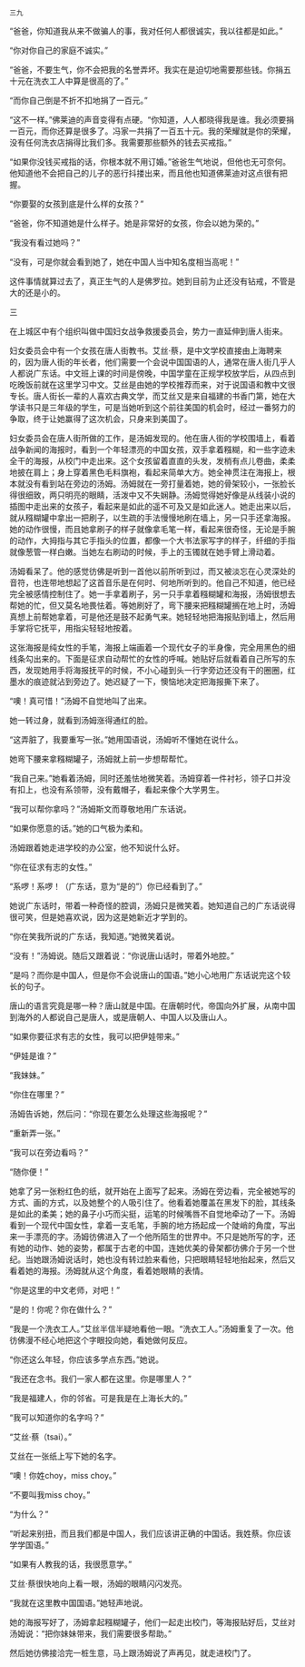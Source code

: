     三九 

   “爸爸，你知道我从来不做骗人的事，我对任何人都很诚实，我以往都是如此。”

   “你对你自己的家庭不诚实。”

   “爸爸，不要生气，你不会把我的名誉弄坏。我实在是迫切地需要那些钱。你捐五十元在洗衣工人中算是很高的了。”

   “而你自己倒是不折不扣地捐了一百元。”

   “这不一样。”佛莱迪的声音变得有点硬。“你知道，人人都晓得我是谁。我必须要捐一百元，而你还算是很多了。冯家一共捐了一百五十元。我的荣耀就是你的荣耀，没有任何洗衣店捐得比我们多。我需要那些额外的钱去买戒指。”

   “如果你没钱买戒指的话，你根本就不用订婚。”爸爸生气地说，但他也无可奈何。他知道他不会把自己的儿子的恶行抖搂出来，而且他也知道佛莱迪对这点很有把握。

   “你要娶的女孩到底是什么样的女孩？”

   “爸爸，你不知道她是什么样子。她是非常好的女孩，你会以她为荣的。”

   “我没有看过她吗？”

   “没有，可是你就会看到她了，她在中国人当中知名度相当高呢！”

   这件事情就算过去了，真正生气的人是佛罗拉。她到目前为止还没有钻戒，不管是大的还是小的。

   三

   在上城区中有个组织叫做中国妇女战争救援委员会，势力一直延伸到唐人街来。

   妇女委员会中有一个女孩在唐人街教书。艾丝·蔡，是中文学校直接由上海聘来的，因为唐人街的年长者，他们需要一个会说中国国语的人，通常在唐人街几乎人人都说广东话。中文班上课的时间是傍晚，中国学童在正规学校放学后，从四点到吃晚饭前就在这里学习中文。艾丝是由她的学校推荐而来，对于说国语和教中文很专长。唐人街长一辈的人喜欢古典文学，而艾丝又是来自福建的书香门第，她在大学读书只是三年级的学生，可是当她听到这个前往美国的机会时，经过一番努力的争取，终于让她赢得了这次机会，只身来到美国了。

   妇女委员会在唐人街所做的工作，是汤姆发现的。他在唐人街的学校围墙上，看着战争新闻的海报时，看到一个年轻漂亮的中国女孩，双手拿着糨糊，和一些字迹未全干的海报，从校门中走出来。这个女孩留着直直的头发，发梢有点儿卷曲，柔柔地披在肩上；身上穿着黑色毛料旗袍，看起来简单大方。她全神贯注在海报上，根本就没有看到站在旁边的汤姆。汤姆就在一旁打量着她，她的骨架较小，一张脸长得很细致，两只明亮的眼睛，活泼中又不失娴静。汤姆觉得她好像是从线装小说的插图中走出来的女孩子，看起来是如此的遥不可及又是如此迷人。她走出来以后，就从糨糊罐中拿出一把刷子，以生疏的手法慢慢地刷在墙上，另一只手还拿海报。她的动作很慢，而且她拿刷子的样子就像拿毛笔一样，看起来很奇怪，无论是手腕的动作，大拇指与其它手指头的位置，都像一个大书法家写字的样子，纤细的手指就像葱管一样白嫩。当她左右刷动的时候，手上的玉镯就在她手臂上滑动着。

   汤姆看呆了。他的感觉彷佛是听到一首他以前所听到过，而又被淡忘在心灵深处的音符，也连带地想起了这首音乐是在何时、何地所听到的。他自己不知道，他已经完全被感情控制住了。她一手拿着刷子，另一只手拿着糨糊罐和海报，汤姆很想去帮她的忙，但又莫名地畏怯着。等她刷好了，弯下腰来把糨糊罐搁在地上时，汤姆真想上前帮她拿着，可是他还是鼓不起勇气来。她轻轻地把海报贴到墙上，然后用手掌将它抚平，用指尖轻轻地按着。

   这张海报是纯女性的手笔，海报上端画着一个现代女子的半身像，完全用黑色的细线条勾出来的。下面是征求自动帮忙的女性的呼喊。她贴好后就看着自己所写的东西，发现她用手将海报抚平的时候，不小心碰到头一行字旁边还没有干的圈圈，红墨水的痕迹就沾到旁边了。她迟疑了一下，懊恼地决定把海报撕下来了。

   “噢！真可惜！”汤姆不自觉地叫了出来。

   她一转过身，就看到汤姆涨得通红的脸。

   “这弄脏了，我要重写一张。”她用国语说，汤姆听不懂她在说什么。

   她弯下腰来拿糨糊罐子，汤姆就上前一步想帮帮忙。

   “我自己来。”她看着汤姆，同时还羞怯地微笑着。汤姆穿着一件衬衫，领子口并没有扣上，也没有系领带，没有戴帽子，看起来像个大学男生。

   “我可以帮你拿吗？”汤姆斯文而尊敬地用广东话说。

   “如果你愿意的话。”她的口气极为柔和。

   汤姆跟着她走进学校的办公室，他不知说什么好。

   “你在征求有志的女性。”

   “系啰！系啰！（广东话，意为“是的”）你已经看到了。”

   她说广东话时，带着一种奇怪的腔调，汤姆只是微笑着。她知道自己的广东话说得很可笑，但是她喜欢说，因为这是她新近才学到的。

   “你在笑我所说的广东话，我知道。”她微笑着说。

   “没有！”汤姆说。随后又跟着说：“你说唐山话时，带着外地腔。”

   “是吗？而你是中国人，但是你不会说唐山的国语。”她小心地用广东话说完这个较长的句子。

   唐山的语言究竟是哪一种？唐山就是中国。在唐朝时代，帝国向外扩展，从南中国到海外的人都说自己是唐人，或是唐朝人、中国人以及唐山人。

   “如果你要征求有志的女性，我可以把伊娃带来。”

   “伊娃是谁？”

   “我妹妹。”

   “你住在哪里？”

   汤姆告诉她，然后问：“你现在要怎么处理这些海报呢？”

   “重新弄一张。”

   “我可以在旁边看吗？”

   “随你便！”

   她拿了另一张粉红色的纸，就开始在上面写了起来。汤姆在旁边看，完全被她写的方式、画的方式，以及她整个的人吸引住了。他看着她覆盖在黑发下的脸，其线条是如此的柔美；她的鼻子小巧而尖挺，运笔的时候嘴唇不自觉地牵动了一下。汤姆看到一个现代中国女性，拿着一支毛笔，手腕的地方扬起成一个陡峭的角度，写出来一手漂亮的字。汤姆彷佛进入了一个他所陌生的世界中。不只是她所写的字，还有她的动作、她的姿势，都属于古老的中国，连她优美的骨架都彷佛介于另一个世纪。当她跟汤姆说话时，她也没有转过脸来看他，只把眼睛轻轻地抬起来，然后又看着她的海报。汤姆就从这个角度，看着她眼睛的表情。

   “你是这里的中文老师，对吧！”

   “是的！你呢？你在做什么？”

   “我是一个洗衣工人。”艾丝半信半疑地看他一眼。“洗衣工人。”汤姆重复了一次。他彷佛漫不经心地把这个字眼投向她，看她做何反应。

   “你还这么年轻，你应该多学点东西。”她说。

   “我还在念书。我们一家人都在这里。你是哪里人？”

   “我是福建人，你的邻省。可是我是在上海长大的。”

   “我可以知道你的名字吗？”

   “艾丝·蔡（tsai）。”

   艾丝在一张纸上写下她的名字。

   “噢！你姓choy，miss choy。”

   “不要叫我miss choy。”

   “为什么？”

   “听起来别扭，而且我们都是中国人，我们应该讲正确的中国话。我姓蔡。你应该学学国语。”

   “如果有人教我的话，我很愿意学。”

   艾丝·蔡很快地向上看一眼，汤姆的眼睛闪闪发亮。

   “我就在这里教中国国语。”她轻声地说。

   她的海报写好了，汤姆拿起糨糊罐子，他们一起走出校门，等海报贴好后，艾丝对汤姆说：“把你妹妹带来，我们需要很多帮助。”

   然后她彷佛接洽完一桩生意，马上跟汤姆说了声再见，就走进校门了。

